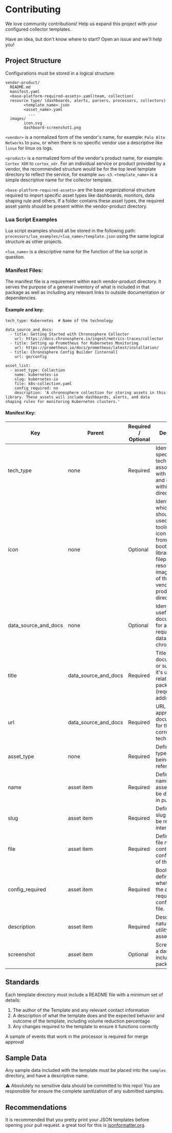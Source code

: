 # Contributing 

We love community contributions! Help us expand this project with your configured collector templates.

Have an idea, but don't know where to start? Open an issue and we'll help you!

## Project Structure

Configurations must be stored in a logical structure:

```text
vendor-product/
  README.md
  manifest.yaml
  <base-platform-required-assets>.yaml(team, collection)
  resource type/ (dashboards, alerts, parsers, processors, collectors)
        <template_name>.json
        <asset_name>.yaml
          ...
  images/
        icon.svg
        dashboard-screenshot1.png
```

`<vendor>` is a normalized form of the vendor's name, for example: `Palo Alto Networks` to `panw`, or when there is no specific vendor use a descriptive like `linux` for linux os logs. 

`<product>` is a normalized form of the vendor's product name, for example: `Cortex XDR` to `cortex_xdr`. For an individual service or product provided by a vendor, the recommended structure would be for the top level template directory to reflect the service, for example `aws-s3`. 
`<template_name>` is a simple descriptive name for the collector template.

`<base-platform-required-assets>` are the base organizational structure required to import specific asset types like dashboards, monitors, data shaping rule and others. If a folder contains these asset types, the required asset yamls should be present within the vendor-product directory.

### Lua Script Examples

Lua script examples should all be stored in the following path: `processors/lua_examples/<lua_name>/template.json` using the same logical structure as other projects. 

`<lua_name>` is a descriptive name for the function of the lua script in question.

### Manifest Files:

The manifest file is a requirement within each vendor-product directory. It serves the purpose of a general inventory of what is included in that package as well as including any relevant links to outside documentation or dependencies. 

#### Example and key:


```
tech_type: Kubernetes  # Name of the technology

data_source_and_docs:
  - title: Getting Started with Chronosphere Collector
    url: https://docs.chronosphere.io/ingest/metrics-traces/collector 
  - title: Setting up Prometheus for Kubernetes Monitoring
    url: https://prometheus.io/docs/prometheus/latest/installation/
  - title: Chronosphere Config Builder [internal]
    url: go/config

asset_list:
  - asset_type: Collection
    name: kubernetes-io
    slug: kubernetes-io
    file: k8s-collection.yaml
    config_required: no
    description: 'A chronosphere collection for storing assets in this library. These assets will include dashboards, alerts, and data shaping rules for monitoring Kubernetes clusters.'
```

#### Manifest Key:

| Key                  | Parent               | Required / Optional | Description                                                                                                                                                                                | Input Type     | Example                                                |
|----------------------|----------------------|---------------------|--------------------------------------------------------------------------------------------------------------------------------------------------------------------------------------------|----------------|--------------------------------------------------------|
| tech_type            | none                 | Required            | Identifies the specific technology associated with the assets and items within this directory                                                                                              | plain text     | kubernetes, aws, gcp                                   |
| icon                 | none                 | Optional            | Identifies which icon should be used in any UI tooling. The icon can be from the bootstrap library or a filepath to a resource in the images folder of the same vendor-product directory.  | plain text     | bi-amazon, bi-windows                                  |
| data_source_and_docs | none                 | Optional            | Identifies useful documentation for any setup required to get data to chronosphere.                                                                                                        | plain text     |                                                        |
| title                | data_source_and_docs | Required            | Title of the documentation or summary of it's use relating to this package. (required if adding docs)                                                                                      | plain text     | Ingest Google Cloud metrics                            |
| url                  | data_source_and_docs | Required            | URL to the appropriate documentation for the corresponding technology.                                                                                                                     | url / path     | https://docs.chronosphere.io/ingest/metrics-traces/gcp |
| asset_type           | none                 | Required            | Defines the type of asset being referenced.                                                                                                                                                | plain text     | Collection, Team, Dashboard, Monitor, Drop Rule        |
| name                 | asset item           | Required            | Defines the name of the asset as it will be displayed in public UI's.                                                                                                                      | plain text     |                                                        |
| slug                 | asset item           | Required            | Defines the slug that will be referenced internally.                                                                                                                                       | plain text     |                                                        |
| file                 | asset item           | Required            | Defines the file name containing the configuration of the asset.                                                                                                                           | filename       | manifest.yaml                                          |
| config_required      | asset item           | Required            | Boolean value defining whether or not the asset requires a configuration file.                                                                                                             | boolean string | "yes", "no"                                            |
| description          | asset item           | Required            | Describes the nature and utility of the asset.                                                                                                                                             | string         |                                                        |
| screenshot           | asset item           | Optional            | Screenshot of a dashboard included in the package.                                                                                                                                         |                |                                                        |
## Standards

Each template directory must include a README file with a minimum set of details:

1. The author of the Template and any relevant contact information
2. A description of what the template does and the expected behavior and outcome of the template, including volume reduction percentage
3. Any changes required to the template to ensure it functions correctly

A sample of events that work in the processor is required for merge approval


## Sample Data

Any sample data included with the template must be placed into the `samples` directory, and have a descriptive name.

⚠️ Absolutely no sensitive data should be committed to this repo! You are responsible for ensure the complete sanitization of any submitted samples.

## Recommendations

It is recommended that you pretty print your JSON templates before opening your pull request. a great tool for this is [jsonformatter.org](jsonformatter.org).
